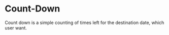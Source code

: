 # Count-Down
Count down is a simple counting of times left for the destination date, which user want.
